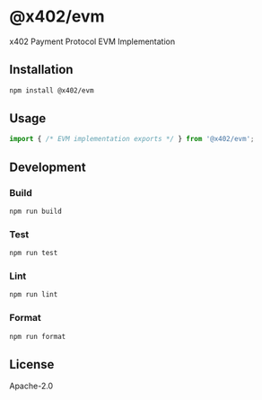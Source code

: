 # @x402/evm

x402 Payment Protocol EVM Implementation

## Installation

```bash
npm install @x402/evm
```

## Usage

```typescript
import { /* EVM implementation exports */ } from '@x402/evm';
```

## Development

### Build

```bash
npm run build
```

### Test

```bash
npm run test
```

### Lint

```bash
npm run lint
```

### Format

```bash
npm run format
```

## License

Apache-2.0
